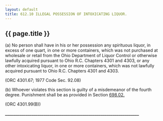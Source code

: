 ```yaml
---
layout: default 
title: 612.10 ILLEGAL POSSESSION OF INTOXICATING LIQUOR.
---
```


{{ page.title }}
----------------

​(a) No person shall have in his or her possession any spirituous
liquor, in excess of one quart, in one or more containers, which was not
purchased at wholesale or retail from the Ohio Department of Liquor
Control or otherwise lawfully acquired pursuant to Ohio R.C. Chapters
4301 and 4303, or any other intoxicating liquor, in one or more
containers, which was not lawfully acquired pursuant to Ohio R.C.
Chapters 4301 and 4303.

(ORC 4301.67; 1977 Code Sec. 92.08)

​(b) Whoever violates this section is guilty of a misdemeanor of the
fourth degree. Punishment shall be as provided in Section
[698.02.](38e2f631.html)

(ORC 4301.99(B))

**\_\_\_\_\_\_\_\_\_\_\_\_\_\_\_\_\_\_\_\_\_\_\_\_\_\_\_\_\_\_\_\_\_\_\_\_\_\_\_\_\_\_\_\_\_\_\_\_\_\_\_\_\_\_\_\_\_\_\_\_\_\_\_\_\_\_**
